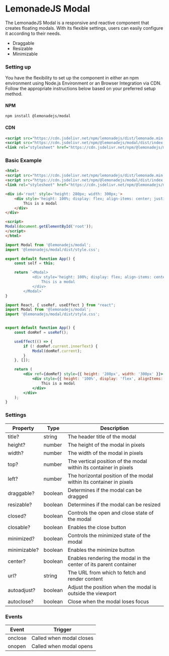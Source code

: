 LemonadeJS Modal
====================

The LemonadeJS Modal is a responsive and reactive component that creates floating modals. With its flexible settings, users can easily configure it according to their needs.

- Draggable
- Resizable
- Minimizable

### Setting up

You have the flexibility to set up the component in either an npm environment using Node.js Environment or an Browser Integration via CDN. Follow the appropriate instructions below based on your preferred setup method.

#### NPM

```bash
npm install @lemonadejs/modal
```

#### CDN
```xml
<script src="https://cdn.jsdelivr.net/npm/lemonadejs/dist/lemonade.min.js"></script>
<script src="https://cdn.jsdelivr.net/npm/@lemonadejs/modal/dist/index.min.js"></script>
<link rel="stylesheet" href="https://cdn.jsdelivr.net/npm/@lemonadejs/modal/dist/style.min.css" />
```

### Basic Example

```html
<html>
<script src="https://cdn.jsdelivr.net/npm/lemonadejs/dist/lemonade.min.js"></script>
<script src="https://cdn.jsdelivr.net/npm/@lemonadejs/modal/dist/index.min.js"></script>
<link rel="stylesheet" href="https://cdn.jsdelivr.net/npm/@lemonadejs/modal/dist/style.min.css" />

<div id='root' style='height: 280px; width: 300px;'>
    <div style='height: 100%; display: flex; align-items: center; justify-content: center;'>
        This is a modal
    </div>
</div>

<script>
Modal(document.getElementById('root'));
</script>
</html>
```
```javascript
import Modal from '@lemonadejs/modal';
import '@lemonadejs/modal/dist/style.css';

export default function App() {
    const self = this;

    return `<Modal>
            <div style='height: 100%; display: flex; align-items: center; justify-content: center;'>
                This is a modal
            </div>
        </Modal>`
}
```
```jsx
import React, { useRef, useEffect } from "react";
import Modal from '@lemonadejs/modal';
import '@lemonadejs/modal/dist/style.css';


export default function App() {
    const domRef = useRef();

    useEffect(() => {
        if (! domRef.current.innerText) {
            Modal(domRef.current);
        }
    }, []);

    return (
        <div ref={domRef} style={{ height: '280px', width: '300px' }}>
            <div style={{ height: '100%', display: 'flex', alignItems: 'center', justifyContent: 'center' }}>
                This is a modal
            </div>
        </div>
    );
}
```

### Settings

| Property     | Type    | Description                                                        |
|--------------|---------|--------------------------------------------------------------------|
| title?       | string  | The header title of the modal                                      |
| height?      | number  | The height of the modal in pixels                                  |
| width?       | number  | The width of the modal in pixels                                   |
| top?         | number  | The vertical position of the modal within its container in pixels  |
| left?        | number  | The horizontal position of the modal within its container in pixels|
| draggable?   | boolean | Determines if the modal can be dragged                             |
| resizable?   | boolean | Determines if the modal can be resized                             |
| closed?      | boolean | Controls the open and close state of the modal                     |
| closable?    | boolean | Enables the close button                                           |
| minimized?   | boolean | Controls the minimized state of the modal                          |
| minimizable? | boolean | Enables the minimize button                                        |
| center?      | boolean | Enables rendering the modal in the center of its parent container  |
| url?         | string  | The URL from which to fetch and render content                     |
| autoadjust?  | boolean | Adjust the position when the modal is outside the viewport         |
| autoclose?   | boolean | Close when the modal loses focus                                   |

### Events

| Event | Trigger |
| ----- | ------- |
| onclose | Called when modal closes |
| onopen | Called when modal opens |

